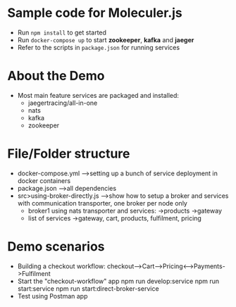 # Sample code for Moleculer.js

- Run `npm install` to get started
- Run `docker-compose up` to start **zookeeper**, **kafka** and **jaeger**  
- Refer to the scripts in `package.json` for running services

# About the Demo
- Most main feature services are packaged and installed:
    - jaegertracing/all-in-one
    - nats
    - kafka
    - zookeeper
# File/Folder structure
- docker-compose.yml -->setting up a bunch of service deployment in docker containers
- package.json -->all dependencies
- src>using-broker-directly.js -->show how to setup a broker and services with communication transporter, one broker per node only
  - broker1 using nats transporter and services: ->products ->gateway
  - list of services ->gateway, cart, products, fulfilment, pricing
# Demo scenarios
- Building a checkout workflow:
     checkout-->Cart-->Pricing<-->Payments->Fulfilment
- Start the "checkout-workflow" app
  npm run develop:service
  npm run start:service
  npm run start:direct-broker-service
- Test using Postman app
